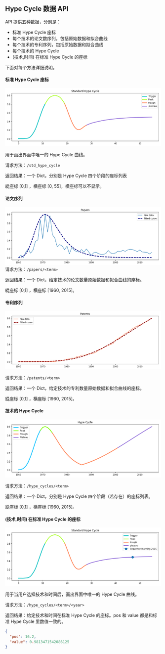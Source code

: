 ## Hype Cycle 数据 API

API 提供五种数据，分别是：

- 标准 Hype Cycle 座标
- 每个技术的论文数序列，包括原始数据和拟合曲线
- 每个技术的专利序列，包括原始数据和拟合曲线
- 每个技术的 Hype Cycle
- (技术,时间) 在标准 Hype Cycle 的座标

下面对每个方法详细说明。



#### 标准 Hype Cycle 座标

![std_hype_cycle](./images/std_hype_cycle.png)

用于画出界面中唯一的 Hype Cycle 曲线。

请求方法：`/std_hype_cycle`

返回结果：一个 Dict，分别是 Hype Cycle 四个阶段的座标列表

緃座标 [0,1] ，横座标 [0, 55]，横座标可以不显示。



#### 论文序列

![papers](./images/papers.png)请求方法：`/papers/<term>`

返回结果：一个 Dict，给定技术的论文数量原始数据和拟合曲线的座标。

緃座标 [0,1] ，横座标 [1960, 2015]。



#### 专利序列

![patents](./images/patents.png)

请求方法：`/patents/<term>`

返回结果：一个 Dict，给定技术的专利数量原始数据和拟合曲线的座标。

緃座标 [0,1] ，横座标 [1960, 2015]。



#### 技术的 Hype Cycle

![hype_cycle](./images/hype_cycle.png)

请求方法：`/hype_cycles/<term>`

返回结果：一个 Dict，分别是 Hype Cycle 四个阶段（若存在）的座标列表。

緃座标 [0,1] ，横座标 [1960, 2015]。



#### (技术,时间) 在标准 Hype Cycle 的座标

![position](./images/position.png)

用于当用户选择技术和时间后，画出界面中唯一的 Hype Cycle 曲线。

请求方法：`/hype_cycles/<term>/<year>`

返回结果：给定技术和时间在标准 Hype Cycle 的座标。pos 和 value 都是和标准 Hype Cycle 里数值一致的。

```json
{
  "pos": 16.2, 
  "value": 0.9813471542086125
}
```

